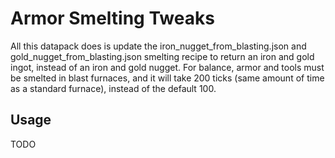 # Armor Smelting Tweaks

All this datapack does is update the iron_nugget_from_blasting.json and gold_nugget_from_blasting.json smelting recipe to return an iron and gold ingot, instead of an iron and gold nugget. For balance, armor and tools must be smelted in blast furnaces, and it will take 200 ticks (same amount of time as a standard furnace), instead of the default 100. 

## Usage

TODO